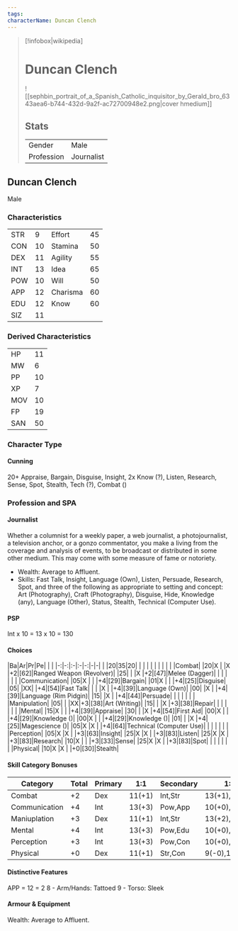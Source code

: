```yaml
---
tags: 
characterName: Duncan Clench
---
```

> [!infobox|wikipedia]
> # Duncan Clench
> ![[sephbin_portrait_of_a_Spanish_Catholic_inquisitor_by_Gerald_bro_6343aea6-b744-432d-9a2f-ac72700948e2.png|cover hmedium]]
> ## Stats
> | | |
> |-|-|
> |Gender|Male|
> |Profession|Journalist|
## Duncan Clench
Male

### Characteristics
| | | | |
|-|-|-|-|
|STR|9|Effort|45|
|CON|10|Stamina|50|
|DEX|11|Agility|55|
|INT|13|Idea|65|
|POW|10|Will|50|
|APP|12|Charisma|60|
|EDU|12|Know|60|
|SIZ|11|

### Derived Characteristics
| | |
|-|-|
|HP|11|
|MW|6|
|PP|10|
|XP|7|
|MOV|10|
|FP|19|
|SAN|50|

### Character Type
#### Cunning
20+ Appraise, Bargain, Disguise, Insight, 2x Know (?), Listen, Research, Sense, Spot, Stealth, Tech (?), Combat ()

### Profession and SPA
#### Journalist
Whether a columnist for a weekly paper, a web journalist, a photojournalist, a television anchor, or a gonzo commentator, you make a living from the coverage and analysis of events, to be broadcast or distributed in some other medium. This may come with some measure of fame or notoriety.
- Wealth: Average to Affluent.
- Skills: Fast Talk, Insight, Language (Own), Listen, Persuade, Research, Spot, and three of the following as appropriate to setting and concept: Art (Photography), Craft (Photography), Disguise, Hide, Knowledge (any), Language (Other), Status, Stealth, Technical (Computer Use).
#### PSP
Int x 10 = 13 x 10 = 130

#### Choices
|Ba|Ar|Pr|Pe| | |
|-:|-:|:-|:-|-:|-|-|
|  |20|35|20|  |    | |
|  |  |  |  |  |    |Combat|
|20|X |  |X |+2|[62]|Ranged Weapon (Revolver)|
|25|  |  |X |+2|[47]|Melee (Dagger)|
|  |  |  |  |  |    |Communication|
|05|X |  |  |+4|[29]|Bargain|
|01|X |  |  |+4|[25]|Disguise|
|05|  |XX|  |+4|[54]|Fast Talk|
|  |  |X |  |+4|[39]|Language (Own)|
|00|  |X |  |+4|[39]|Language (Rim Pidgin)|
|15|  |X |  |+4|[44]|Persuade|
|  |  |  |  |  |    |Manipulation|
|05|  |  |XX|+3|[38]|Art (Writing)|
|15|  |  |X |+3|[38]|Repair|
|  |  |  |  |  |    |Mental|
|15|X |  |  |+4|[39]|Appraise|
|30|  |  |X |+4|[54]|First Aid|
|00|X |  |  |+4|[29]|Knowledge ()|
|00|X |  |  |+4|[29]|Knowledge ()|
|01|  |  |X |+4|[25]|Magescience ()|
|05|X |X |  |+4|[64]|Technical (Computer Use)|
|  |  |  |  |  |    |Perception|
|05|X |X |  |+3|[63]|Insight|
|25|X |X |  |+3|[83]|Listen|
|25|X |X |  |+3|[83]|Research|
|10|X |  |  |+3|[33]|Sense|
|25|X |X |  |+3|[83]|Spot|
|  |  |  |  |  |    |Physical|
|10|X |X |  |+0|[30]|Stealth|

#### Skill Category Bonuses

|Category|Total|Primary|1:1|Secondary|1:2|Negative| -1:1| Simple|Result|
|-|-|-|-|-|-|-|-|-|-|
|Combat       |+2|Dex|11(+1)|Int,Str|13(+1),9(-0)| | |Dex/2|+6|
|Communication|+4|Int|13(+3)|Pow,App|10(+0),12(+1)| | |App/2|+6|
|Maniuplation |+3|Dex|11(+1)|Int,Str|13(+2),9(-0)| | |Dex/2|+6|
|Mental       |+4|Int|13(+3)|Pow,Edu|10(+0),12(+1)| | |Int/2|+7|
|Perception   |+3|Int|13(+3)|Pow,Con|10(+0),10(+0)| | |Pow/2|+5|
|Physical     |+0|Dex|11(+1)|Str,Con|9(-0),10(+0)|Siz|11(-1)|Str/2|+5|

#### Distinctive Features
APP = 12 = 2
8 - Arm/Hands:  Tattoed
9 - Torso: Sleek

#### Armour & Equipment
Wealth: Average to Affluent.